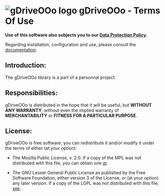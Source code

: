 # ![gDriveOOo logo](https://prrvchr.github.io/gDriveOOo/img/gDriveOOo.png) gDriveOOo - Terms Of Use

**Use of this software also subjects you to our [Data Protection Policy](https://prrvchr.github.io/gDriveOOo/gDriveOOo/registration/PrivacyPolicy_en).**

Regarding installation, configuration and use, please consult the [documentation](https://prrvchr.github.io/gDriveOOo).

## Introduction:

The gDriveOOo library is a part of a personnal project.

## Responsibilities:

gDriveOOo is distributed in the hope that it will be useful, but **WITHOUT ANY WARRANTY**; without even the implied warranty of **MERCHANTABILITY** or **FITNESS FOR A PARTICULAR PURPOSE**.

## License:

gDriveOOo is free software; you can redistribute it and/or modify it under the terms of either (at your option):

- The Mozilla Public License, v. 2.0. If a copy of the MPL was not distributed with this file, you can obtain one [at](http://mozilla.org/MPL/2.0/).

- The GNU Lesser General Public License as published by the Free Software Foundation, either version 3 of the License, or (at your option) any later version. If a copy of the LGPL was not distributed with this file, [see](http://www.gnu.org/licenses/).

